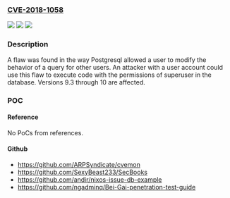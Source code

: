 ### [CVE-2018-1058](https://cve.mitre.org/cgi-bin/cvename.cgi?name=CVE-2018-1058)
![](https://img.shields.io/static/v1?label=Product&message=postgresql&color=blue)
![](https://img.shields.io/static/v1?label=Version&message=n%2Fa&color=blue)
![](https://img.shields.io/static/v1?label=Vulnerability&message=CWE-20&color=brighgreen)

### Description

A flaw was found in the way Postgresql allowed a user to modify the behavior of a query for other users. An attacker with a user account could use this flaw to execute code with the permissions of superuser in the database. Versions 9.3 through 10 are affected.

### POC

#### Reference
No PoCs from references.

#### Github
- https://github.com/ARPSyndicate/cvemon
- https://github.com/SexyBeast233/SecBooks
- https://github.com/andir/nixos-issue-db-example
- https://github.com/ngadminq/Bei-Gai-penetration-test-guide

